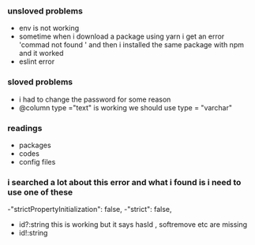 ### unsloved problems 

- env is not working 
- sometime when i download a package using yarn i get an error 'commad not found ' and then i installed the same package with npm and it worked
- eslint error 

### sloved problems 
- i had to change the password for some reason 
- @column type ="text" is working we should use type = "varchar"

### readings 
- packages 
- codes 
- config files 

### i searched a lot about this error and what i found is i need to use one of these
-"strictPropertyInitialization": false,
-"strict": false,
- id?:string this is working but it says hasId , softremove etc are missing 
- id!:string
